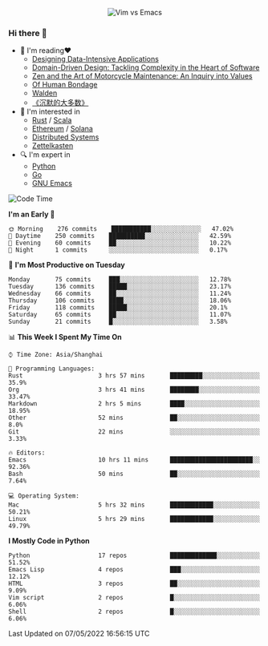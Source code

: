 <p align="center">
    <img src="https://gist.githubusercontent.com/coldnight/e696baffb094e71c96cb302118878eae/raw/40ea5053a6f66cc65f90f437e4173497da225958/banner.gif" alt="Vim vs Emacs" />
</p>

### Hi there 👋

- 📖 I'm reading❤️
    + [Designing Data-Intensive Applications](https://www.oreilly.com/library/view/designing-data-intensive-applications/9781491903063/)
    + [Domain-Driven Design: Tackling Complexity in the Heart of Software](https://www.dddcommunity.org/book/evans_2003/)
    + [Zen and the Art of Motorcycle Maintenance: An Inquiry into Values](https://en.wikipedia.org/wiki/Zen_and_the_Art_of_Motorcycle_Maintenance)
    + [Of Human Bondage](https://en.wikipedia.org/wiki/Of_Human_Bondage)
    + [Walden](https://en.wikipedia.org/wiki/Walden)
    + [《沉默的大多数》](https://en.wikipedia.org/wiki/Silent_majority)
- 🌱 I'm interested in
    + [Rust](https://www.rust-lang.org/) / [Scala](https://www.scala-lang.org/)
    + [Ethereum](https://ethereum.org/en/) / [Solana](https://solana.com/)
	+ [Distributed Systems](https://www.linuxzen.com/notes/topics/20200320174417_%E5%88%86%E5%B8%83%E5%BC%8F/)
	+ [Zettelkasten](https://www.linuxzen.com/notes/notes/20220120080920-slip_box/)
- 🔍 I'm expert in
    + [Python](https://www.python.org/)
    + [Go](https://go.dev/)
    + [GNU Emacs](https://www.gnu.org/software/emacs/)

<!--START_SECTION:waka-->
![Code Time](http://img.shields.io/badge/Code%20Time-0-blue)

**I'm an Early 🐤** 

```text
🌞 Morning    276 commits    ███████████░░░░░░░░░░░░░░   47.02% 
🌆 Daytime    250 commits    ██████████░░░░░░░░░░░░░░░   42.59% 
🌃 Evening    60 commits     ██░░░░░░░░░░░░░░░░░░░░░░░   10.22% 
🌙 Night      1 commits      ░░░░░░░░░░░░░░░░░░░░░░░░░   0.17%

```
📅 **I'm Most Productive on Tuesday** 

```text
Monday       75 commits     ███░░░░░░░░░░░░░░░░░░░░░░   12.78% 
Tuesday      136 commits    █████░░░░░░░░░░░░░░░░░░░░   23.17% 
Wednesday    66 commits     ██░░░░░░░░░░░░░░░░░░░░░░░   11.24% 
Thursday     106 commits    ████░░░░░░░░░░░░░░░░░░░░░   18.06% 
Friday       118 commits    █████░░░░░░░░░░░░░░░░░░░░   20.1% 
Saturday     65 commits     ██░░░░░░░░░░░░░░░░░░░░░░░   11.07% 
Sunday       21 commits     █░░░░░░░░░░░░░░░░░░░░░░░░   3.58%

```


📊 **This Week I Spent My Time On** 

```text
⌚︎ Time Zone: Asia/Shanghai

💬 Programming Languages: 
Rust                     3 hrs 57 mins       █████████░░░░░░░░░░░░░░░░   35.9% 
Org                      3 hrs 41 mins       ████████░░░░░░░░░░░░░░░░░   33.47% 
Markdown                 2 hrs 5 mins        ████░░░░░░░░░░░░░░░░░░░░░   18.95% 
Other                    52 mins             ██░░░░░░░░░░░░░░░░░░░░░░░   8.0% 
Git                      22 mins             ░░░░░░░░░░░░░░░░░░░░░░░░░   3.33%

🔥 Editors: 
Emacs                    10 hrs 11 mins      ███████████████████████░░   92.36% 
Bash                     50 mins             ██░░░░░░░░░░░░░░░░░░░░░░░   7.64%

💻 Operating System: 
Mac                      5 hrs 32 mins       ████████████░░░░░░░░░░░░░   50.21% 
Linux                    5 hrs 29 mins       ████████████░░░░░░░░░░░░░   49.79%

```

**I Mostly Code in Python** 

```text
Python                   17 repos            █████████████░░░░░░░░░░░░   51.52% 
Emacs Lisp               4 repos             ███░░░░░░░░░░░░░░░░░░░░░░   12.12% 
HTML                     3 repos             ██░░░░░░░░░░░░░░░░░░░░░░░   9.09% 
Vim script               2 repos             █░░░░░░░░░░░░░░░░░░░░░░░░   6.06% 
Shell                    2 repos             █░░░░░░░░░░░░░░░░░░░░░░░░   6.06%

```



 Last Updated on 07/05/2022 16:56:15 UTC
<!--END_SECTION:waka-->

